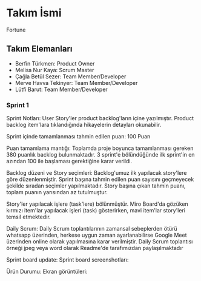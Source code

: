 # Takım İsmi
Fortune

## Takım Elemanları
- Berfin Türkmen: Product Owner
- Melisa Nur Kaya: Scrum Master
- Çağla Betül Sezer: Team Member/Developer
- Merve Havva Tekinyer: Team Member/Developer
- Lütfi Barut: Team Member/Developer

### Sprint 1

Sprint Notları: User Story'ler product backlog'ların içine yazılmıştır. Product backlog item'lara tıklandığında hikayelerin detayları okunabilir.

Sprint içinde tamamlanması tahmin edilen puan: 100 Puan

Puan tamamlama mantığı: Toplamda proje boyunca tamamlanması gereken 380 puanlık backlog bulunmaktadır. 3 sprint'e bölündüğünde ilk sprint'in en azından 100 ile başlaması gerektiğine karar verildi.

Backlog düzeni ve Story seçimleri: Backlog'umuz ilk yapılacak story'lere göre düzenlenmiştir. Sprint başına tahmin edilen puan sayısını geçmeyecek şekilde sıradan seçimler yapılmaktadır. Story başına çıkan tahmin puanı, toplam puanın yarısından az tutulmuştur.

Story'ler yapılacak işlere (task'lere) bölünmüştür. Miro Board'da gözüken kırmızı item'lar yapılacak işleri (task) gösterirken, mavi item'lar story'leri temsil etmektedir.

Daily Scrum: Daily Scrum toplantılarının zamansal sebeplerden ötürü whatsapp üzerinden, herkese uygun zaman ayarlanabilirse Google Meet üzerinden online olarak yapılmasına karar verilmiştir. Daily Scrum toplantısı örneği jpeg veya word olarak Readme'de tarafımızdan paylaşılmaktadır

Sprint board update: Sprint board screenshotları:

Ürün Durumu: Ekran görüntüleri:
